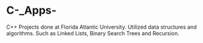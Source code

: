# C-_Apps-
C++ Projects done at Florida Atlantic University. Utilized data structures and algorithms. Such as Linked Lists, Binary Search Trees and Recursion. 
